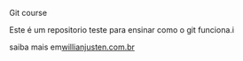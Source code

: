 Git course

Este é um repositorio teste para ensinar como o git funciona.i

saiba mais em[willianjusten.com.br](html://willianjusten.com.br)
